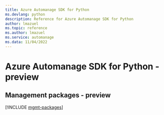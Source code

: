```yaml
---
title: Azure Automanage SDK for Python
ms.devlang: python
description: Reference for Azure Automanage SDK for Python
author: lmazuel
ms.topic: reference
ms.author: lmazuel
ms.service: automanage
ms.data: 11/04/2022
---
```

# Azure Automanage SDK for Python - preview

## Management packages - preview
[!INCLUDE [mgmt-packages](automanage-mgmt-index.md)]